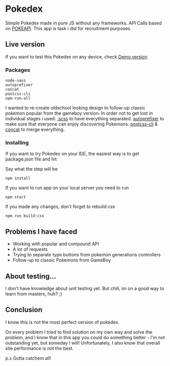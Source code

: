 # Pokedex

Simple Pokedex made in pure JS without any frameworks. API Calls based on [POKEAPI](https://pokeapi.co). This app is task i did for recruitment purposes. 

## Live version

If you want to test this Pokedex on any device, check [Demo version](https://cmnq.github.io/pokedex)

### Packages

```
node-sass
autoprefixer
concat
postcss-cli
npm-run-all
```

I wanted to re-create oldschool looking design to follow-up classic pokemon popular from the gameboy version. In order not to get lost in individual stages i used:
[.scss](https://sass-lang.com/) to have everything separated.
[autoprefixer](https://github.com/postcss/autoprefixer) to make sure that everyone can enjoy discovering Pokemons.
[postcss-cli](https://github.com/postcss/postcss-cli) & [concat](https://www.npmjs.com/package/concat) to merge everything.




### Installing

If you want to try Pokedex on your IDE, the easiest way is to get package.json file and hit

Say what the step will be

```
npm install
```

If you want to run app on your local server you need to run

```
npm start
```

If you made any changes, don't forget to rebuild css

```
npm run build:css
```


## Problems I have faced

* Working with popular and compound API
* A lot of requests
* Trying to separate type buttons from pokemon generations controllers
* Follow-up to classic Pokemons from GameBoy

## About testing...

I don't have knowledge about unit testing yet. But chill, im on a good way to learn from masters, huh? ;)


## Conclusion
I know this is not the most perfect version of pokedex.

On every problem I tried to find solution on my own way and solve the problem, and I know that in this app you could do something better - I'm not outstanding yet, but someday I will!
Unfortunately, I also know that overall site performance is not the best.

p.s
Gotta catchem all!

